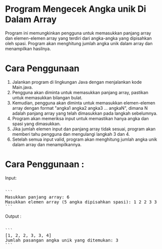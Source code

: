 # Program Mengecek Angka unik Di Dalam Array
Program ini memungkinkan pengguna untuk memasukkan panjang array dan elemen-elemen array yang terdiri dari angka-angka yang dipisahkan oleh spasi. 
Program akan menghitung jumlah angka unik dalam array dan menampilkan hasilnya.

# Cara Penggunaan
1. Jalankan program di lingkungan Java dengan menjalankan kode Main.java.
2. Pengguna akan diminta untuk memasukkan panjang array, pastikan untuk memasukkan bilangan bulat.
3. Kemudian, pengguna akan diminta untuk memasukkan elemen-elemen array dengan format "angka1 angka2 angka3 ... angkaN", dimana N adalah panjang array yang telah dimasukkan pada langkah sebelumnya.
4. Program akan memeriksa input untuk memastikan hanya angka dan spasi yang dimasukkan.
5. Jika jumlah elemen input dan panjang array tidak sesuai, program akan memberi tahu pengguna dan mengulangi langkah 3 dan 4.
6. Setelah semua input valid, program akan menghitung jumlah angka unik dalam array dan menampilkannya.


# Cara Penggunaan :

Input:

<pre>

```
Masukkan panjang array: 6
Masukkan elemen array (5 angka dipisahkan spasi): 1 2 2 3 3 4
```
</pre>

Output : 

<pre>

```
[1, 2, 2, 3, 3, 4]
Jumlah pasangan angka unik yang ditemukan: 3
```
</pre>
